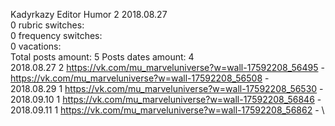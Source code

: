 Kadyrkazy	Editor Humor 2 2018.08.27\
0 rubric switches:\
0 frequency switches:\
0 vacations:\
Total posts amount: 5	Posts dates amount: 4\
2018.08.27 2 https://vk.com/mu_marveluniverse?w=wall-17592208_56495 -	https://vk.com/mu_marveluniverse?w=wall-17592208_56508 -	\
2018.08.29 1 https://vk.com/mu_marveluniverse?w=wall-17592208_56530 -	\
2018.09.10 1 https://vk.com/mu_marveluniverse?w=wall-17592208_56846 -	\
2018.09.11 1 https://vk.com/mu_marveluniverse?w=wall-17592208_56862 -	\
